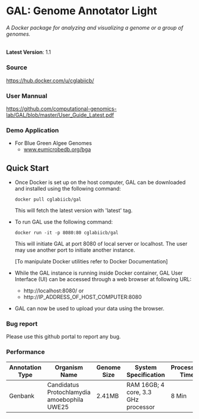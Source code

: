 # GAL: Genome Annotator Light
###### A Docker package for analyzing and visualizing a genome or a group of genomes. 

**Latest Version**: 1.1
### Source
https://hub.docker.com/u/cglabiicb/

### User Mannual
https://github.com/computational-genomics-lab/GAL/blob/master/User_Guide_Latest.pdf
### Demo Application
- For Blue Green Algee Genomes 
  - www.eumicrobedb.org/bga


## Quick Start
 - Once Docker is set up on the host computer, GAL can be downloaded and installed using the following command:
    ```
    docker pull cglabiicb/gal
    ``` 
    This will fetch the latest version with 'latest' tag.
 - To run GAL use the following command:
   ```
   docker run -it -p 8080:80 cglabiicb/gal
   ```

    This will initiate GAL at port 8080 of local server or localhost. The user may use another port to initiate another instance.
    
    [To manipulate Docker utilities refer to Docker Documentation]
 - While the GAL instance is running inside Docker container, GAL User Interface (UI) can be accessed through a web browser at following URL:
   - http://localhost:8080/ or
   - http://IP_ADDRESS_OF_HOST_COMPUTER:8080
        
 - GAL can now be used to upload your data using the browser.

### Bug report
Please use this github portal to report any bug.


### Performance
| __Annotation Type__ | __Organism Name__ | __Genome Size__ | __System Specification__ | __Processing Time__ |
|---------------------|-------------------|-----------------|--------------------------|---------------------|
| Genbank| Candidatus Protochlamydia amoebophila UWE25|  2.41MB          | RAM 16GB; 4 core, 3.3 GHz processor           |  8 Min  |



